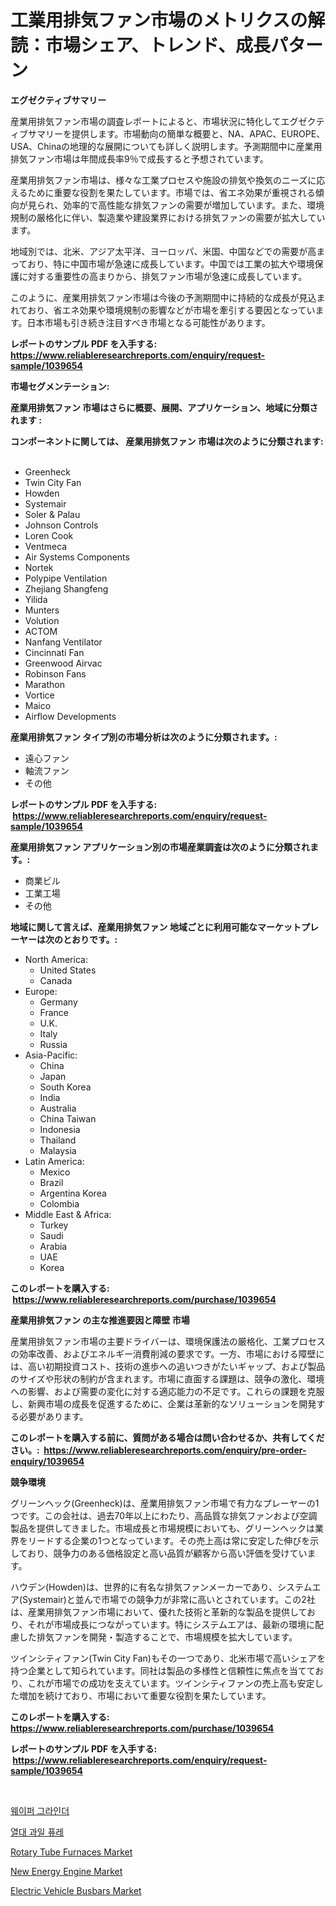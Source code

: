 <p><h1>工業用排気ファン市場のメトリクスの解読：市場シェア、トレンド、成長パターン</h1></p><p><strong>エグゼクティブサマリー</strong></p>
<p><p>産業用排気ファン市場の調査レポートによると、市場状況に特化してエグゼクティブサマリーを提供します。市場動向の簡単な概要と、NA、APAC、EUROPE、USA、Chinaの地理的な展開についても詳しく説明します。予測期間中に産業用排気ファン市場は年間成長率9％で成長すると予想されています。</p><p>産業用排気ファン市場は、様々な工業プロセスや施設の排気や換気のニーズに応えるために重要な役割を果たしています。市場では、省エネ効果が重視される傾向が見られ、効率的で高性能な排気ファンの需要が増加しています。また、環境規制の厳格化に伴い、製造業や建設業界における排気ファンの需要が拡大しています。</p><p>地域別では、北米、アジア太平洋、ヨーロッパ、米国、中国などでの需要が高まっており、特に中国市場が急速に成長しています。中国では工業の拡大や環境保護に対する重要性の高まりから、排気ファン市場が急速に成長しています。</p><p>このように、産業用排気ファン市場は今後の予測期間中に持続的な成長が見込まれており、省エネ効果や環境規制の影響などが市場を牽引する要因となっています。日本市場も引き続き注目すべき市場となる可能性があります。</p></p>
<p><strong>レポートのサンプル PDF を入手する: <a href="https://www.reliableresearchreports.com/enquiry/request-sample/1039654">https://www.reliableresearchreports.com/enquiry/request-sample/1039654</a></strong></p>
<p><strong>市場セグメンテーション:</strong></p>
<p><strong> 産業用排気ファン 市場はさらに概要、展開、アプリケーション、地域に分類されます :</strong></p>
<p><strong>コンポーネントに関しては、 産業用排気ファン 市場は次のように分類されます: &nbsp;</strong></p>
<p><ul><li>Greenheck</li><li>Twin City Fan</li><li>Howden</li><li>Systemair</li><li>Soler & Palau</li><li>Johnson Controls</li><li>Loren Cook</li><li>Ventmeca</li><li>Air Systems Components</li><li>Nortek</li><li>Polypipe Ventilation</li><li>Zhejiang Shangfeng</li><li>Yilida</li><li>Munters</li><li>Volution</li><li>ACTOM</li><li>Nanfang Ventilator</li><li>Cincinnati Fan</li><li>Greenwood Airvac</li><li>Robinson Fans</li><li>Marathon</li><li>Vortice</li><li>Maico</li><li>Airflow Developments</li></ul></p>
<p><strong> 産業用排気ファン タイプ別の市場分析は次のように分類されます。:</strong></p>
<p><ul><li>遠心ファン</li><li>軸流ファン</li><li>その他</li></ul></p>
<p><strong>レポートのサンプル PDF を入手する: &nbsp;<a href="https://www.reliableresearchreports.com/enquiry/request-sample/1039654">https://www.reliableresearchreports.com/enquiry/request-sample/1039654</a></strong></p>
<p><strong> 産業用排気ファン アプリケーション別の市場産業調査は次のように分類されます。:</strong></p>
<p><ul><li>商業ビル</li><li>工業工場</li><li>その他</li></ul></p>
<p><strong>地域に関して言えば、産業用排気ファン 地域ごとに利用可能なマーケットプレーヤーは次のとおりです。:</strong></p>
<p><ul>
    <li>
        North America:
        <ul>
            <li>United States</li>
            <li>Canada</li>
        </ul>
    </li>
    <li>
        Europe:
        <ul>
            <li>Germany</li>
            <li>France</li>
            <li>U.K.</li>
            <li>Italy</li>
            <li>Russia</li>
        </ul>
    </li>
    <li>
        Asia-Pacific:
        <ul>
            <li>China</li>
            <li>Japan</li>
            <li>South Korea</li>
            <li>India</li>
            <li>Australia</li>
            <li>China Taiwan</li>
            <li>Indonesia</li>
            <li>Thailand</li>
            <li>Malaysia</li>
        </ul>
    </li>
    <li>
        Latin America:
        <ul>
            <li>Mexico</li>
            <li>Brazil</li>
            <li>Argentina Korea</li>
            <li>Colombia</li>
        </ul>
    </li>
    <li>
        Middle East & Africa:
        <ul>
            <li>Turkey</li>
            <li>Saudi</li>
            <li>Arabia</li>
            <li>UAE</li>
            <li>Korea</li>
        </ul>
    </li>
    </ul></p>
<p><strong>このレポートを購入する: &nbsp;<a href="https://www.reliableresearchreports.com/purchase/1039654">https://www.reliableresearchreports.com/purchase/1039654</a></strong></p>
<p><strong>産業用排気ファン の主な推進要因と障壁 市場</strong></p>
<p><p>産業用排気ファン市場の主要ドライバーは、環境保護法の厳格化、工業プロセスの効率改善、およびエネルギー消費削減の要求です。一方、市場における障壁には、高い初期投資コスト、技術の進歩への追いつきがたいギャップ、および製品のサイズや形状の制約が含まれます。市場に直面する課題は、競争の激化、環境への影響、および需要の変化に対する適応能力の不足です。これらの課題を克服し、新興市場の成長を促進するために、企業は革新的なソリューションを開発する必要があります。</p></p>
<p><strong>このレポートを購入する前に、質問がある場合は問い合わせるか、共有してください。:&nbsp; <a href="https://www.reliableresearchreports.com/enquiry/pre-order-enquiry/1039654">https://www.reliableresearchreports.com/enquiry/pre-order-enquiry/1039654</a></strong></p>
<p><strong>競争環境</strong></p>
<p><p>グリーンヘック(Greenheck)は、産業用排気ファン市場で有力なプレーヤーの1つです。この会社は、過去70年以上にわたり、高品質な排気ファンおよび空調製品を提供してきました。市場成長と市場規模においても、グリーンヘックは業界をリードする企業の1つとなっています。その売上高は常に安定した伸びを示しており、競争力のある価格設定と高い品質が顧客から高い評価を受けています。</p><p>ハウデン(Howden)は、世界的に有名な排気ファンメーカーであり、システムエア(Systemair)と並んで市場での競争力が非常に高いとされています。この2社は、産業用排気ファン市場において、優れた技術と革新的な製品を提供しており、それが市場成長につながっています。特にシステムエアは、最新の環境に配慮した排気ファンを開発・製造することで、市場規模を拡大しています。</p><p>ツインシティファン(Twin City Fan)もその一つであり、北米市場で高いシェアを持つ企業として知られています。同社は製品の多様性と信頼性に焦点を当てており、これが市場での成功を支えています。ツインシティファンの売上高も安定した増加を続けており、市場において重要な役割を果たしています。</p></p>
<p><strong>このレポートを購入する: &nbsp; <a href="https://www.reliableresearchreports.com/purchase/1039654">https://www.reliableresearchreports.com/purchase/1039654</a></strong></p>
<p><strong>レポートのサンプル PDF を入手する: &nbsp;<a href="https://www.reliableresearchreports.com/enquiry/request-sample/1039654">https://www.reliableresearchreports.com/enquiry/request-sample/1039654</a></strong><strong></strong></p>
<p>&nbsp;</p>
<p><p><a href="https://github.com/vs10l4sfg5c/Market-Research-Report-List-1/blob/main/3925905188727.md">웨이퍼 그라인더</a></p><p><a href="https://github.com/crfsywufhm81415/Market-Research-Report-List-1/blob/main/1221638188726.md">열대 과일 퓨레</a></p><p><a href="https://boundless-drawbridge-702.notion.site/Rotary-Tube-Furnaces-Market-Dynamics-2024-2031-Also-about-Its-Market-Trends-Projections-and-Oppor-5d43574537de42368d4cd253613737e4">Rotary Tube Furnaces Market</a></p><p><a href="https://github.com/jsmusil/Market-Research-Report-List-2/blob/main/new-energy-engine-market.md">New Energy Engine Market</a></p><p><a href="https://github.com/yemakinde/Market-Research-Report-List-1/blob/main/electric-vehicle-busbars-market.md">Electric Vehicle Busbars Market</a></p></p>